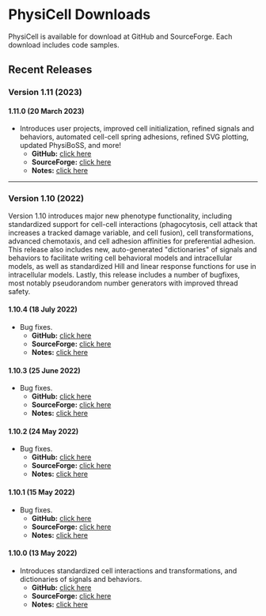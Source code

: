 # PhysiCell Downloads 
PhysiCell is available for download at GitHub and SourceForge. Each download includes code samples.

## Recent Releases 

### Version 1.11 (2023)
#### 1.11.0 (20 March 2023)
* Introduces user projects, improved cell initialization, refined signals and behaviors, automated cell-cell spring adhesions, refined SVG plotting, updated PhysiBoSS, and more! 
  * **GitHub:** [click here](https://github.com/MathCancer/PhysiCell/releases/download/1.11.0/PhysiCell_V.1.11.0.zip) 
  * **SourceForge:** [click here](https://sourceforge.net/projects/physicell/files/PhysiCell/PhysiCell%201.11.0/PhysiCell_V.1.11.0.zip/download)  
  * **Notes:** [click here](https://github.com/MathCancer/PhysiCell/releases/tag/1.11.0)

* * *

### Version 1.10 (2022)
Version 1.10 introduces major new phenotype functionality, including standardized support for cell-cell interactions (phagocytosis, cell attack that increases a tracked damage variable, and cell fusion), cell transformations, advanced chemotaxis, and cell adhesion affinities for preferential adhesion. This release also includes new, auto-generated "dictionaries" of signals and behaviors to facilitate writing cell behavioral models and intracellular models, as well as standardized Hill and linear response functions for use in intracellular models. Lastly, this release includes a number of bugfixes, most notably pseudorandom number generators with improved thread safety.

#### 1.10.4 (18 July 2022)
* Bug fixes.
  * **GitHub:** [click here](https://github.com/MathCancer/PhysiCell/releases/download/1.10.4/PhysiCell_V.1.10.4.zip) 
  * **SourceForge:** [click here](https://sourceforge.net/projects/physicell/files/PhysiCell/PhysiCell%201.10.4/PhysiCell_V.1.10.4.zip/download)  
  * **Notes:** [click here](https://github.com/MathCancer/PhysiCell/releases/tag/1.10.4)

#### 1.10.3 (25 June 2022)
* Bug fixes. 
  * **GitHub:** [click here](https://github.com/MathCancer/PhysiCell/releases/download/1.10.3/PhysiCell_V.1.10.3.zip) 
  * **SourceForge:** [click here](https://sourceforge.net/projects/physicell/files/PhysiCell/PhysiCell%201.10.3/PhysiCell_V.1.10.3.zip/download)  
  * **Notes:** [click here](https://github.com/MathCancer/PhysiCell/releases/tag/1.10.3)

#### 1.10.2 (24 May 2022)
* Bug fixes. 
  * **GitHub:** [click here](https://github.com/MathCancer/PhysiCell/releases/download/1.10.2/PhysiCell_V.1.10.2.zip) 
  * **SourceForge:** [click here](https://sourceforge.net/projects/physicell/files/PhysiCell/PhysiCell%201.10.2/PhysiCell_V.1.10.2.zip/download)  
  * **Notes:** [click here](https://github.com/MathCancer/PhysiCell/releases/tag/1.10.2)

#### 1.10.1 (15 May 2022)
* Bug fixes. 
  * **GitHub:** [click here](https://github.com/MathCancer/PhysiCell/releases/download/1.10.1/PhysiCell_V.1.10.1.zip) 
  * **SourceForge:** [click here](https://sourceforge.net/projects/physicell/files/PhysiCell/PhysiCell%201.10.1/PhysiCell_V.1.10.1.zip/download)  
  * **Notes:** [click here](https://github.com/MathCancer/PhysiCell/releases/tag/1.10.1)

#### 1.10.0 (13 May 2022)
* Introduces standardized cell interactions and transformations, and dictionaries of signals and behaviors.   
  * **GitHub:** [click here](https://github.com/MathCancer/PhysiCell/releases/download/1.10.0/PhysiCell_V.1.10.0.zip) 
  * **SourceForge:** [click here](https://sourceforge.net/projects/physicell/files/PhysiCell/PhysiCell%201.10.0/PhysiCell_V.1.10.0.zip/download)  
  * **Notes:** [click here](https://github.com/MathCancer/PhysiCell/releases/tag/1.10.0)


